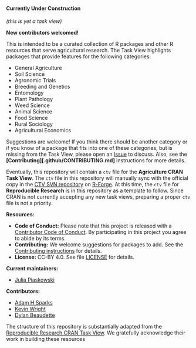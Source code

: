 #### Currently Under Construction

*(this is yet a task view)*

**New contributors welcomed!**

This is intended to be a curated collection of R packages and other R resources that serve agricultural research. The Task View highlights packages that provide features for the following categories:

* General Agriculture
* Soil Science
* Agronomic Trials
* Breeding and Genetics
* Entomology
* Plant Pathology
* Weed Science
* Animal Science
* Food Science
* Rural Sociology
* Agricultural Economics

Suggestions are welcome! If you think there should be another category or if you know of a package that fits into one of these categories, but is missing from the Task View, please open an [Issue][new-issue] to discuss. Also, see the **[Contributing][.github/CONTRIBUTING.md]** instructions for more details. 

[new-issue]: https://github.com/jpiaskowski/ctv-agriculture/issues/new?template=package_suggestion.md

Eventually, this repository will contain a `ctv` file for the **Agriculture CRAN Task View**.
The `ctv` file in this repository will manually sync with the official copy in the [CTV SVN repository][ctv-svn] on [R-Forge][]. At this time, the `ctv` file for **Reproducible Research** is in this repository as a template to follow. Since CRAN is not currently accepting any new task views, preparing a proper `ctv` file is not a priority. 

[ctv-svn]: https://r-forge.r-project.org/projects/ctv/

[R-Forge]: https://r-forge.r-project.org/


**Resources:**

* **Code of Conduct:** Please note that this project is released with a
[Contributor Code of Conduct](.github/CODE_OF_CONDUCT.md). By participating in this
project you agree to abide by its terms.
* **Contributing:** We welcome suggestions for packages to add. See the
[Contributing instructions](.github/CONTRIBUTING.md) for details.
* **License:** CC-BY 4.0. See file [LICENSE](.github/LICENSE) for details.

**Current maintainers:**

* [Julia Piaskowski](https://github.com/jpiaskowski)

**Contributors:**

* [Adam H Sparks](https://github.com/adamhsparks)
* [Kevin Wright](https://github.com/kwstat)
* [Dylan Beaudette](https://github.com/dylanbeaudette)


The structure of this repository is substantially adapted from the [Reproducible Research CRAN Task View](https://github.com/jdblischak/reproducible-research-ctv). We gratefully acknowledge their work in building these resources 

